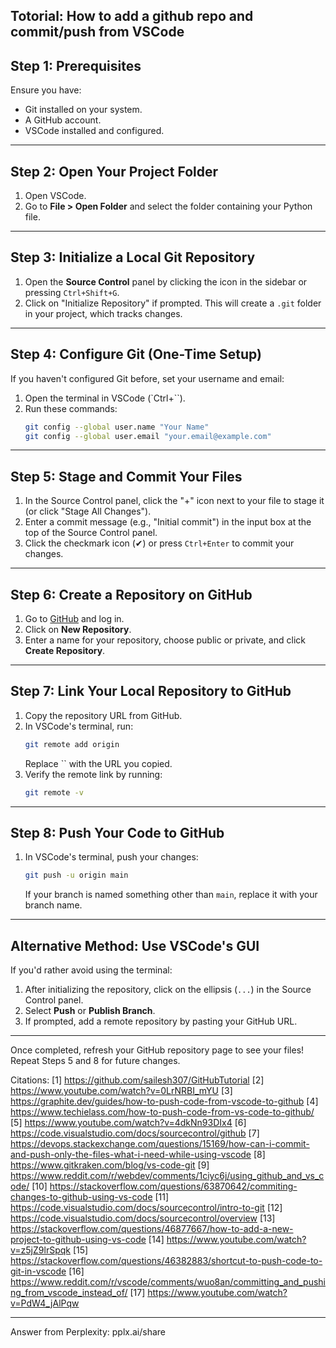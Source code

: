 Totorial: How to add a github repo and commit/push from VSCode
---

## **Step 1: Prerequisites**
Ensure you have:
- Git installed on your system.
- A GitHub account.
- VSCode installed and configured.

---

## **Step 2: Open Your Project Folder**
1. Open VSCode.
2. Go to **File > Open Folder** and select the folder containing your Python file.

---

## **Step 3: Initialize a Local Git Repository**
1. Open the **Source Control** panel by clicking the icon in the sidebar or pressing `Ctrl+Shift+G`.
2. Click on "Initialize Repository" if prompted. This will create a `.git` folder in your project, which tracks changes.

---

## **Step 4: Configure Git (One-Time Setup)**
If you haven't configured Git before, set your username and email:
1. Open the terminal in VSCode (`Ctrl+``).
2. Run these commands:
   ```bash
   git config --global user.name "Your Name"
   git config --global user.email "your.email@example.com"
   ```

---

## **Step 5: Stage and Commit Your Files**
1. In the Source Control panel, click the "+" icon next to your file to stage it (or click "Stage All Changes").
2. Enter a commit message (e.g., "Initial commit") in the input box at the top of the Source Control panel.
3. Click the checkmark icon (✔) or press `Ctrl+Enter` to commit your changes.

---

## **Step 6: Create a Repository on GitHub**
1. Go to [GitHub](https://github.com) and log in.
2. Click on **New Repository**.
3. Enter a name for your repository, choose public or private, and click **Create Repository**.

---

## **Step 7: Link Your Local Repository to GitHub**
1. Copy the repository URL from GitHub.
2. In VSCode's terminal, run:
   ```bash
   git remote add origin 
   ```
   Replace `` with the URL you copied.
3. Verify the remote link by running:
   ```bash
   git remote -v
   ```

---

## **Step 8: Push Your Code to GitHub**
1. In VSCode's terminal, push your changes:
   ```bash
   git push -u origin main
   ```
   If your branch is named something other than `main`, replace it with your branch name.

---

## **Alternative Method: Use VSCode's GUI**
If you'd rather avoid using the terminal:
1. After initializing the repository, click on the ellipsis (`...`) in the Source Control panel.
2. Select **Push** or **Publish Branch**.
3. If prompted, add a remote repository by pasting your GitHub URL.

---

Once completed, refresh your GitHub repository page to see your files! Repeat Steps 5 and 8 for future changes.

Citations:
[1] https://github.com/sailesh307/GitHubTutorial
[2] https://www.youtube.com/watch?v=0LrNRBI_mYU
[3] https://graphite.dev/guides/how-to-push-code-from-vscode-to-github
[4] https://www.techielass.com/how-to-push-code-from-vs-code-to-github/
[5] https://www.youtube.com/watch?v=4dkNn93DIx4
[6] https://code.visualstudio.com/docs/sourcecontrol/github
[7] https://devops.stackexchange.com/questions/15169/how-can-i-commit-and-push-only-the-files-what-i-need-while-using-vscode
[8] https://www.gitkraken.com/blog/vs-code-git
[9] https://www.reddit.com/r/webdev/comments/1ciyc6j/using_github_and_vs_code/
[10] https://stackoverflow.com/questions/63870642/commiting-changes-to-github-using-vs-code
[11] https://code.visualstudio.com/docs/sourcecontrol/intro-to-git
[12] https://code.visualstudio.com/docs/sourcecontrol/overview
[13] https://stackoverflow.com/questions/46877667/how-to-add-a-new-project-to-github-using-vs-code
[14] https://www.youtube.com/watch?v=z5jZ9lrSpqk
[15] https://stackoverflow.com/questions/46382883/shortcut-to-push-code-to-git-in-vscode
[16] https://www.reddit.com/r/vscode/comments/wuo8an/committing_and_pushing_from_vscode_instead_of/
[17] https://www.youtube.com/watch?v=PdW4_jAlPqw

---
Answer from Perplexity: pplx.ai/share
